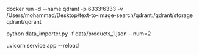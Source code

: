 
docker run -d --name qdrant -p 6333:6333 -v /Users/mohammad/Desktop/text-to-image-search/qdrant:/qdrant/storage qdrant/qdrant

python data_importer.py  -f data/products_1.json --num=2

uvicorn service:app --reload